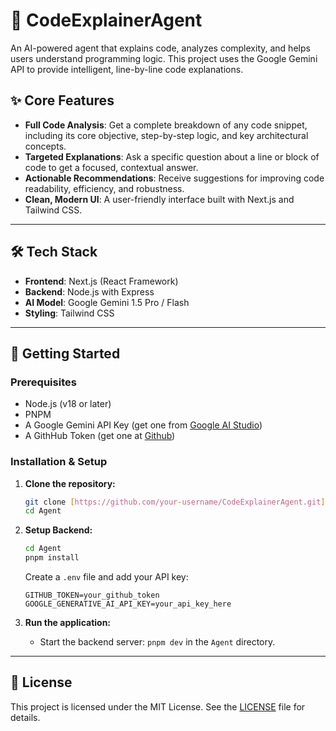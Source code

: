 # 🤖 CodeExplainerAgent

An AI-powered agent that explains code, analyzes complexity, and helps users understand programming logic. This project uses the Google Gemini API to provide intelligent, line-by-line code explanations.

## ✨ Core Features

* **Full Code Analysis**: Get a complete breakdown of any code snippet, including its core objective, step-by-step logic, and key architectural concepts.
* **Targeted Explanations**: Ask a specific question about a line or block of code to get a focused, contextual answer.
* **Actionable Recommendations**: Receive suggestions for improving code readability, efficiency, and robustness.
* **Clean, Modern UI**: A user-friendly interface built with Next.js and Tailwind CSS.

---
## 🛠️ Tech Stack

* **Frontend**: Next.js (React Framework)
* **Backend**: Node.js with Express
* **AI Model**: Google Gemini 1.5 Pro / Flash
* **Styling**: Tailwind CSS

---
## 🚀 Getting Started

### Prerequisites

* Node.js (v18 or later)
* PNPM
* A Google Gemini API Key (get one from [Google AI Studio](https://aistudio.google.com/app/apikey))
* A GithHub Token (get one at [Github](https://github.com/settings/personal-access-tokens))

### Installation & Setup

1.  **Clone the repository:**
    ```sh
    git clone [https://github.com/your-username/CodeExplainerAgent.git](https://github.com/your-username/CodeExplainerAgent.git)
    cd Agent
    ```

2.  **Setup Backend:**
    ```sh
    cd Agent
    pnpm install
    ```
    Create a `.env` file and add your API key:
    ```
    GITHUB_TOKEN=your_github_token
    GOOGLE_GENERATIVE_AI_API_KEY=your_api_key_here
    ```

3.  **Run the application:**
    * Start the backend server: `pnpm dev` in the `Agent` directory.

---
## 📄 License


This project is licensed under the MIT License. See the [LICENSE](LICENSE) file for details.


